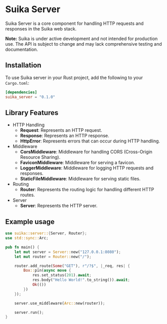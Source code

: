 # Suika Server

Suika Server is a core component for handling HTTP requests and responses in the
Suika web stack.

**Note:** Suika is under active development and not intended for production use.
The API is subject to change and may lack comprehensive testing and
documentation.

## Installation

To use Suika server in your Rust project, add the following to your `Cargo.toml`:

```toml
[dependencies]
suika_server = "0.1.0"
```

## Library Features

- HTTP Handling
  - **Request**: Represents an HTTP request.
  - **Response**: Represents an HTTP response.
  - **HttpError**: Represents errors that can occur during HTTP handling.
- Middleware
  - **CorsMiddleware**: Middleware for handling CORS (Cross-Origin Resource
    Sharing).
  - **FaviconMiddleware**: Middleware for serving a favicon.
  - **LoggerMiddleware**: Middleware for logging HTTP requests and responses.
  - **StaticFileMiddleware**: Middleware for serving static files.
- Routing
  - **Router**: Represents the routing logic for handling different HTTP routes.
- Server
  - **Server**: Represents the HTTP server.

## Example usage

```rust
use suika::server::{Server, Router};
use std::sync::Arc;

pub fn main() {
    let mut server = Server::new("127.0.0.1:8080");
    let mut router = Router::new("/");

    router.add_route(Some("GET"), r"/?$", |_req, res| {
        Box::pin(async move {
            res.set_status(201).await;
            res.body("Hello World!".to_string()).await;
            Ok(())
        })
    });

    server.use_middleware(Arc::new(router));

    server.run();
}
```
